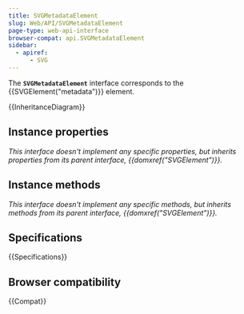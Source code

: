 ```yaml
---
title: SVGMetadataElement
slug: Web/API/SVGMetadataElement
page-type: web-api-interface
browser-compat: api.SVGMetadataElement
sidebar:
  - apiref:
      - SVG
---
```


The **`SVGMetadataElement`** interface corresponds to the {{SVGElement("metadata")}} element.

{{InheritanceDiagram}}

## Instance properties

_This interface doesn't implement any specific properties, but inherits properties from its parent interface, {{domxref("SVGElement")}}._

## Instance methods

_This interface doesn't implement any specific methods, but inherits methods from its parent interface, {{domxref("SVGElement")}}._

## Specifications

{{Specifications}}

## Browser compatibility

{{Compat}}
